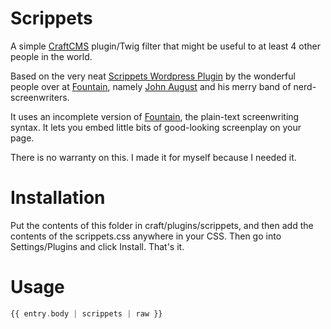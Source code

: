 Scrippets
=========

A simple [CraftCMS](http://buildwithcraft.com) plugin/Twig filter that might be useful to at least 4 other people in the world.

Based on the very neat [Scrippets Wordpress Plugin](http://fountain.io/scrippets) by the wonderful people over at [Fountain](http://fountain.io), namely [John August](http://johnaugust.com) and his merry band of nerd-screenwriters.

It uses an incomplete version of [Fountain](http://fountain.io), the plain-text screenwriting syntax. It lets you embed little bits of good-looking screenplay on your page.

There is no warranty on this. I made it for myself because I needed it.

Installation
============

Put the contents of this folder in craft/plugins/scrippets, and then add the contents of the scrippets.css anywhere in your CSS. Then go into Settings/Plugins and click Install. That's it.

Usage
=====
```php
{{ entry.body | scrippets | raw }}
```
